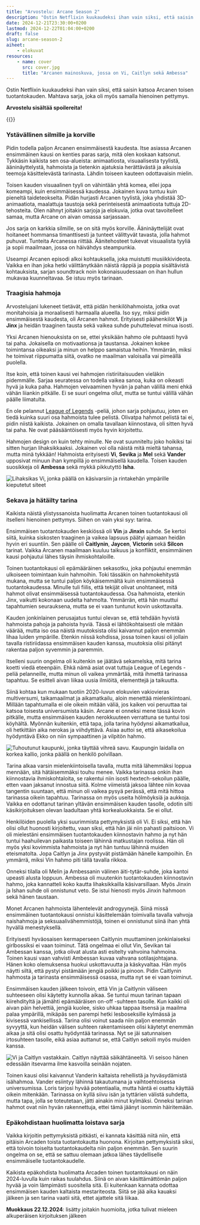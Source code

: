 ```yaml
---
title: "Arvostelu: Arcane Season 2"
description: "Ostin Netflixin kuukaudeksi ihan vain siksi, että saisin katsoa Arcanen toisen tuotantokauden. Mahtava sarja, joka oli myös samalla hienoinen pettymys."
date: 2024-12-21T23:30:00+0200
lastmod: 2024-12-22T01:04:00+0200
draft: false
slug: arcane-season-2
aiheet:
    - elokuvat
resources:
    - name: cover
      src: cover.jpg
      title: "Arcanen mainoskuva, jossa on Vi, Caitlyn sekä Ambessa"
---
```

Ostin Netflixin kuukaudeksi ihan vain siksi, että saisin katsoa Arcanen toisen tuotantokauden. Mahtava sarja, joka oli myös samalla hienoinen pettymys.

<!--more-->

**Arvostelu sisältää spoilereita!**

{{<cover>}}

### Ystävällinen silmille ja korville

Pidin todella paljon Arcanen ensimmäisestä kaudesta. Itse asiassa Arcanen ensimmäinen kausi on kenties paras sarja, mitä olen koskaan katsonut. Tykkäsin kaikista sen osa-alueista: animaatiosta, visuaalisesta tyylistä, ääninäyttelystä, hahmoista ja tietenkin ajatuksia herättävästä ja aikuisia teemoja käsittelevästä tarinasta. Lähdin toiseen kauteen odottavaisin mielin.

Toisen kauden visuaalinen tyyli on vähintään yhtä komea, ellei jopa komeampi, kuin ensimmäisessä kaudessa. Jokainen kuva tuntuu kuin pieneltä taideteokselta. Pidän hurjasti Arcanen tyylistä, joka yhdistää 3D-animaatiota, maalattuja taustoja sekä perinteisestä animaatiosta tuttuja 2D-tehosteita. Olen nähnyt joitakin sarjoja ja elokuvia, jotka ovat tavoitelleet samaa, mutta Arcane on aivan omassa sarjassaan.

Jos sarja on karkkia silmille, se on sitä myös korville. Ääninäyttelijät ovat hoitaneet hommansa timanttisesti ja tunteet välittyvät tavasta, jolla hahmot puhuvat. Tunteita Arcanessa riittää. Äänitehosteet tukevat visuaalista tyyliä ja sopii maailmaan, jossa on häivähdys steampunkia.

Useampi Arcanen episodi alkoi kohtauksella, joka muistutti musiikkivideota. Vaikka en ihan joka hetki välittänytkään näistä räppiä ja poppia sisältävistä kohtauksista, sarjan soundtrack noin kokonaisuudessaan on ihan hullun mukavaa kuunneltavaa. Se istuu myös tarinaan.

### Traagisia hahmoja

Arvostelujani lukeneet tietävät, että pidän henkilöhahmoista, jotka ovat monitahoisia ja moraalisesti harmaalla alueella. Iso syy, miksi pidin ensimmäisestä kaudesta, oli Arcanen hahmot. Erityisesti päähenkilöt **Vi** ja **Jinx** ja heidän traaginen tausta sekä vaikea suhde puhuttelevat minua isosti.

Yksi Arcanen hienouksista on se, ettei yksikään hahmo ole puhtaasti hyvä tai paha. Jokaisella on motivaationsa ja taustansa. Jokainen kokee toimintansa oikeaksi ja minun on helppo samaistua heihin. Ymmärrän, miksi he toimivat riippumatta siitä, ovatko ne maailman valoisalla vai pimeällä puolella.

Itse koin, että toinen kausi vei hahmojen ristiriitaisuuden vieläkin pidemmälle. Sarjaa seuratessa on todella vaikea sanoa, kuka on oikeasti hyvä ja kuka paha. Hahmojen veivaaminen hyvän ja pahan välillä meni ehkä vähän liiankin pitkälle. Ei se suuri ongelma ollut, mutta se tuntui välillä vähän päälle liimatulta.

En ole pelannut [League of Legends](https://www.leagueoflegends.com/en-gb/) -peliä, johon sarja pohjautuu, joten en tiedä kuinka suuri osa hahmoista tulee pelistä. Olivatpa hahmot pelistä tai ei, pidin niistä kaikista. Jokainen on omalla tavallaan kiinnostava, oli sitten hyvä tai paha. Ne ovat pääsääntöisesti myös hyvin kirjoitettu.

Hahmojen design on kuin tehty minulle. Ne ovat suunniteltu joko hoikiksi tai sitten hurjan lihaksikkaaksi. Jokainen voi olla näistä mitä mieltä tahansa, mutta minä tykkään! Hahmoista erityisesti **Vi**, **Sevika** ja **Mel** sekä **Vander** upposivat minuun ihan kympillä jo ensimmäisellä kaudella. Toisen kauden suosikkeja oli **Ambessa** sekä mykkä pikkutyttö **Isha**.

![Lihaksikas Vi, jonka päällä on käsivarsiin ja rintakehän ympärille kieputetut siteet](vi.jpg "Vi ei ole se kaikista naisellisin nainen, mutta lihaksikas katutappelijamimmi, joka ei kumarra ketään, upposi minuun.")

### Sekava ja hätäilty tarina

Kaikista näistä ylistyssanoista huolimatta Arcanen toinen tuotantokausi oli itselleni hienoinen pettymys. Siihen on vain yksi syy: tarina.

Ensimmäisen tuotantokauden keskiössä oli **Vin** ja **Jinxin** suhde. Se kertoi siitä, kuinka siskosten traaginen ja vaikea lapsuus päätyi ajamaan heidän hyvin eri suuntiin. Sen päälle oli **Caitlynin**, **Jaycen**, **Victorin** sekä **Silcon** tarinat. Vaikka Arcanen maailmaan kuuluu taikuus ja konfliktit, ensimmäinen kausi pohjautui lähes täysin ihmiskohtaloille.

Toinen tuotantokausi oli epämääräinen sekasotku, joka pohjautui enemmän ulkoiseen toimintaan kuin hahmoihin. Toki tässäkin on hahmokehitystä mukana, mutta se tuntui paljon köykäisemmältä kuin ensimmäisessä tuotantokaudessa. Minulle tuli fiilis, että tekijät olivat unohtaneet, mitä hahmot olivat ensimmäisessä tuotantokaudessa. Osa hahmoista, etenkin Jinx, vaikutti kokonaan uudelta hahmolta. Ymmärrän, että hän muuttui tapahtumien seurauksena, mutta se ei vaan tuntunut kovin uskottavalta.

Kauden jonkinlainen perusajatus tuntui olevan se, että tehdään hyvistä hahmoista pahoja ja pahoista hyviä. Tässä ei lähtökohtaisesti ole mitään väärää, mutta iso osa näistä muutoksista olisi kaivannut paljon enemmän lihaa luiden ympärille. Etenkin niissä kohdissa, jossa toinen kausi oli jollain tavalla ristiriidassa ensimmäisen kauden kanssa, muutoksia olisi pitänyt rakentaa paljon syvemmin ja paremmin.

Itselleni suurin ongelma oli kuitenkin se jäätävä sekamelska, mitä tarina koetti viedä eteenpäin. Ehkä nämä asiat ovat tuttuja League of Legends -peliä pelanneille, mutta minun oli vaikea ymmärtää, mitä ihmettä tarinassa tapahtuu. Se esitteli aivan liikaa uusia ilmiöitä, elementtejä ja taikuutta.

Siinä kohtaa kun mukaan tuotiin 2020-luvun elokuvien vakiovieras multiversumi, taikamaailmat ja aikamatkailu, aloin menettää mielenkiintoani. Millään tapahtumalla ei ole oikein mitään väliä, jos kaiken voi peruuttaa tai katsoa toisesta universumista käsin. Arcane ei onneksi mene tässä kovin pitkälle, mutta ensimmäisen kauden nerokkuuteen verrattuna se tuntui tosi köyhältä. Myönnän kuitenkin, että tapa, jolla tarina hyödynsi aikamatkailua, oli hetkittäin aika nerokas ja viihdyttävä. Asiaa auttoi se, että aikasekoilua hyödyntävä Ekko on niin sympaattinen ja vilpitön hahmo.

![Tuhoutunut kaupunki, jonka täyttää vihreä savu. Kaupungin laidalla on korkea kallio, jonka päällä on henkilö polvillaan.](multiverse.jpg "Vaikka vaihtoehtoiset todellisuudet olivat komeaa katsottavaa, ne tuntuivat silti halvalta ja kuluneilta ideoilta.")

Tarina alkaa varsin mielenkiintoisella tavalla, mutta mitä lähemmäksi loppua mennään, sitä hätäisemmäksi touhu menee. Vaikka tarinassa onkin ihan kiinnostavia ihmiskohtaloita, se rakentui niin isosti hextech-sekoilun päälle, etten vaan jaksanut innostua siitä. Kolme viimeistä jaksoa lähtee niin kovaa tangentin suuntaan, että minun oli vaikea pysyä perässä, että mitä hittoa tarinassa oikein tapahtuu. Tarinassa on myös useita hölmöyksiä ja aukkoja. Vaikka en odottanut tarinan yltävän ensimmäisen kauden tasolle, odotin silti käsikirjoituksen olevan laadultaan yhtä korkealuokkaista. Se ei ollut.

Henkilöiden puolella yksi suurimmista pettymyksistä oli Vi. Ei siksi, että hän olisi ollut huonosti kirjoitettu, vaan siksi, että hän jäi niin pahasti paitsioon. Vi oli mielestäni ensimmäisen tuotantokauden kiinnostavin hahmo ja nyt hän tuntui haahuilevan paikasta toiseen lähinnä matkustajan roolissa. Hän oli myös yksi kovimmista hahmoista ja nyt hän tuntuu lähinnä muiden eteismatolta. Jopa Caitlyn ja Jinx pystyvät pistämään hänelle kampoihin. En ymmärrä, miksi Vin hahmo piti tällä tavalla rikkoa.

Onneksi tilalla oli Melin ja Ambessanin välinen äiti-tytär-suhde, joka kantoi upeasti alusta loppuun. Ambessa oli muutenkin tuotantokauden kiinnostavin hahmo, joka kannatteli koko kautta lihaksikkailla käsivarsillaan. Myös Jinxin ja Ishan suhde oli onnistunut veto. Se istui hienosti myös Jinxin hahmoon sekä hänen taustaan.

Monet Arcanen hahmoista lähentelevät androgyynejä. Siinä missä ensimmäinen tuotantokausi onnistui käsittelemään toimivalla tavalla vahvoja naishahmoja ja seksuaalivähemmistöjä, toinen ei onnistunut siinä ihan yhtä hyvällä menestyksellä.

Erityisesti hyväosaisen kermaperseen Caitlynin muuttaminen jonkinlaiseksi girlbossiksi ei vaan toiminut. Tätä ongelmaa ei ollut Vin, Sevikan tai Ambessan kanssa, jotka olivat alusta asti esitelty vahvoina hahmoina. Toinen kausi vaan vahvisti Ambessan kuvaa vahvana sotilasjohtajana. Hänen koko olemuksensa huokui uskottavuutta ja käskyvaltaa. Hän myös näytti siltä, että pystyi pistämään jengiä poikki ja pinoon. Pidin Caitlynin hahmosta ja tarinasta ensimmäisessä osassa, mutta nyt se ei vaan toiminut.

Ensimmäisen kauden jälkeen toivoin, että Vin ja Caitlynin väliseen suhteeseen olisi käytetty kunnolla aikaa. Se tuntui muun tarinan tapaan kiirehdityltä ja jämähti epämääräisen on-off -suhteen tasolle. Kun kaikki oli aivan päin helvettiä, jengiä kuolee, sisko uhkaa tappaa itsensä ja maailma palaa ympärillä, mikäpäs sen parempi hetki lesboseksille kylmässä ja kivisessä vankisellissä. Tarina olisi voinut saada niin paljon enemmän syvyyttä, kun heidän välisen suhteen rakentamiseen olisi käytetyt enemmän aikaa ja sitä olisi osattu hyödyntää tarinassa. Nyt se jäi satunnaisen irtosuhteen tasolle, eikä asiaa auttanut se, että Caitlyn sekoili myös muiden kanssa.

![Vi ja Caitlyn vastakkain. Caitlyn näyttää säikähtäneeltä. Vi seisoo hänen edessään itsevarma ilme kasvoilla seinään nojaten.](vi-caitlyn.jpg "Vin ja Caitlynin välinen suhde oli menetetty mahdollisuus, joka olisi voinut tuoda tarinaan sen kaipaamaa syvyyttä.")

Toinen kausi olisi kaivannut Vanderin kaltaista rehellistä ja hyväsydämistä isähahmoa. Vander esiintyy lähinnä takautumana ja vaihtoehtoisessa universumissa. Loris tarjosi hyvää potentiaalia, mutta häntä ei osattu käyttää oikein mitenkään. Tarinassa on kyllä siivu isän ja tyttärien välistä suhdetta, mutta tapa, jolla se toteutetaan, jätti ainakin minut kylmäksi. Onneksi tarinan hahmot ovat niin hyvän rakennettuja, ettei tämä jäänyt isommin häiritemään.

### Epäkohdistaan huolimatta loistava sarja

Vaikka kirjoitin pettymyksistä pitkästi, ei kannata käsittää niitä niin, että pitäisin Arcaden toista tuotantokautta huonona. Kirjoitan pettymyksistä siksi, että toivoin toiselta tuotantokaudelta niin paljon enemmän. Sen suurin ongelma on se, että se sattuu olemaan jatkoa lähes täydelliselle ensimmäiselle tuotantokaudelle.

Kaikista epäkohdista huolimatta Arcaden toinen tuotantokausi on näin 2024-luvulla kuin raikas tuulahdus. Siinä on aivan käsittämättömän paljon hyvää ja voin lämpimästi suositella sitä. Ei kuitenkaan kannata odottaa ensimmäisen kauden kaltaista mestariteosta. Siitä se jää aika kauaksi jälkeen ja sen tarina vaatii sitä, ettet ajattele sitä liikaa.

**Muokkaus 22.12.2024**: lisätty joitakin huomioita, jotka tulivat mieleen alkuperäisen kirjoituksen jälkeen
